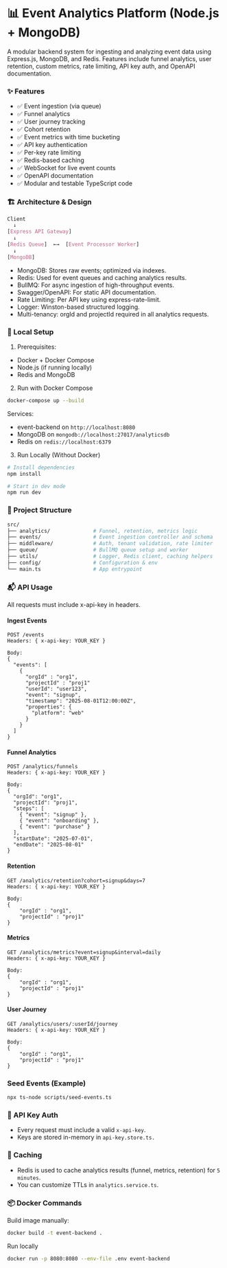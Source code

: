 # 📊 Event Analytics Platform (Node.js + MongoDB)

A modular backend system for ingesting and analyzing event data using Express.js, MongoDB, and Redis. Features include funnel analytics, user retention, custom metrics, rate limiting, API key auth, and OpenAPI documentation.

### ✨ Features
- ✅ Event ingestion (via queue)
- ✅ Funnel analytics
- ✅ User journey tracking
- ✅ Cohort retention
- ✅ Event metrics with time bucketing
- ✅ API key authentication
- ✅ Per-key rate limiting
- ✅ Redis-based caching
- ✅ WebSocket for live event counts
- ✅ OpenAPI documentation
- ✅ Modular and testable TypeScript code

### 🏗 Architecture & Design
```css
Client
  ↓
[Express API Gateway]
  ↓
[Redis Queue]  ←→  [Event Processor Worker]
  ↓
[MongoDB]
```
- MongoDB: Stores raw events; optimized via indexes.
- Redis: Used for event queues and caching analytics results.
- BullMQ: For async ingestion of high-throughput events.
- Swagger/OpenAPI: For static API documentation.
- Rate Limiting: Per API key using express-rate-limit.
- Logger: Winston-based structured logging.
- Multi-tenancy: orgId and projectId required in all analytics requests.

### 🚀 Local Setup
1. Prerequisites: 
- Docker + Docker Compose
- Node.js (if running locally)
- Redis and MongoDB

2. Run with Docker Compose
```bash
docker-compose up --build
```
Services:   
- event-backend on `http://localhost:8080`
- MongoDB on `mongodb://localhost:27017/analyticsdb`
- Redis on `redis://localhost:6379`

3. Run Locally (Without Docker)
```bash
# Install dependencies
npm install

# Start in dev mode
npm run dev
```

### 📂 Project Structure
```bash
src/
├── analytics/              # Funnel, retention, metrics logic
├── events/                 # Event ingestion controller and schema
├── middleware/             # Auth, tenant validation, rate limiter
├── queue/                  # BullMQ queue setup and worker
├── utils/                  # Logger, Redis client, caching helpers
├── config/                 # Configuration & env
└── main.ts                 # App entrypoint
```

### 📬 API Usage
All requests must include x-api-key in headers.

#### Ingest Events
```
POST /events
Headers: { x-api-key: YOUR_KEY }

Body:
{
  "events": [
    {
      "orgId" : "org1",
      "projectId" : "proj1"
      "userId": "user123",
      "event": "signup",
      "timestamp": "2025-08-01T12:00:00Z",
      "properties": {
        "platform": "web"
      }
    }
  ]
}
```

#### Funnel Analytics
```
POST /analytics/funnels
Headers: { x-api-key: YOUR_KEY }

Body:
{
  "orgId": "org1",
  "projectId": "proj1",
  "steps": [
    { "event": "signup" },
    { "event": "onboarding" },
    { "event": "purchase" }
  ],
  "startDate": "2025-07-01",
  "endDate": "2025-08-01"
}
```

#### Retention
```
GET /analytics/retention?cohort=signup&days=7
Headers: { x-api-key: YOUR_KEY }

Body:
{
    "orgId" : "org1",
    "projectId" : "proj1"
}
```

#### Metrics
```
GET /analytics/metrics?event=signup&interval=daily
Headers: { x-api-key: YOUR_KEY }

Body:
{
    "orgId" : "org1",
    "projectId" : "proj1"
}
```

#### User Journey
```
GET /analytics/users/:userId/journey
Headers: { x-api-key: YOUR_KEY }

Body:
{
    "orgId" : "org1",
    "projectId" : "proj1"
}
```

### Seed Events (Example)
```bash
npx ts-node scripts/seed-events.ts
```

### 🔐 API Key Auth
- Every request must include a valid `x-api-key`.
- Keys are stored in-memory in `api-key.store.ts.`

### 🧱 Caching
- Redis is used to cache analytics results (funnel, metrics, retention) for `5 minutes`.
- You can customize TTLs in `analytics.service.ts`.

### 📦 Docker Commands
Build image manually:

```bash
docker build -t event-backend .
```
Run locally

```bash
docker run -p 8080:8080 --env-file .env event-backend
```